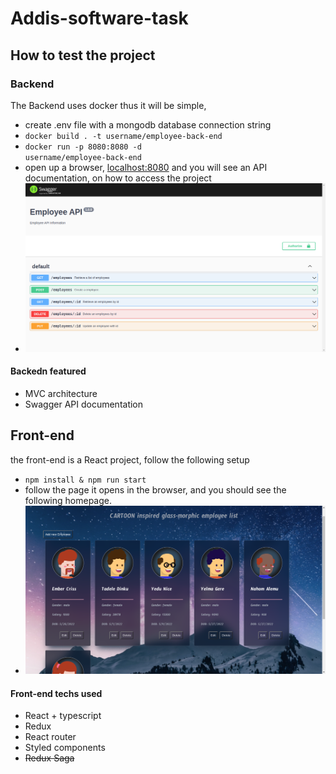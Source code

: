 # Addis-software-task

## How to test the project
### Backend
The Backend uses docker thus it will be simple, 
- create .env file with a mongodb database connection string
- <code>docker build . -t username/employee-back-end</code>
- <code>docker run -p 8080:8080 -d username/employee-back-end</code>
- open up a browser, <a href="localhost:8080">localhost:8080</a> and you will see an API documentation, on how to access the project
- ![Employee API documentation](API-img.png)
#### Backedn featured
  - MVC architecture
  - Swagger API documentation
  
## Front-end
the front-end is a React project, follow the following setup
  - <code>npm install & npm run start</code>
  - follow the page it opens in the browser, and you should see the following homepage.
  - ![Employee API documentation](WEB-UI-img.png)
#### Front-end techs used
  - React + typescript
  - Redux
  - React router
  - Styled components
  - ~~Redux Saga~~
